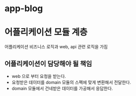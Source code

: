 app-blog
===

# 어플리케이션 모듈 계층

어플리케이션 비즈니스 로직과 web, api 관련 로직을 가짐

## 어플리케이션이 담당해야 될 책임

- web 으로 부터 요청을 받는다.
- 요청받은 데이터를 domain 모듈의 스펙에 맞게 변환해서 전달한다.
- domain 모듈에서 건네받은 데이터를 가공해서 응답한다.

